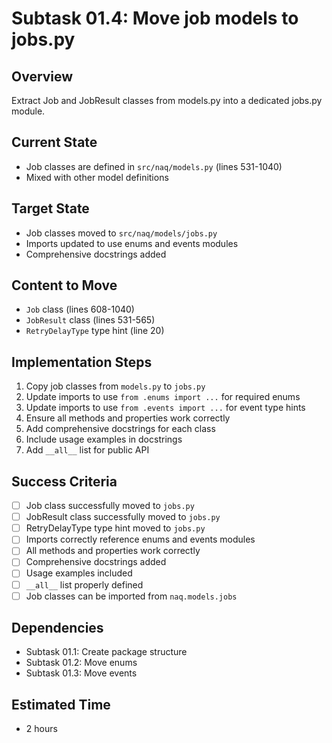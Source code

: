 # Subtask 01.4: Move job models to jobs.py

## Overview
Extract Job and JobResult classes from models.py into a dedicated jobs.py module.

## Current State
- Job classes are defined in `src/naq/models.py` (lines 531-1040)
- Mixed with other model definitions

## Target State
- Job classes moved to `src/naq/models/jobs.py`
- Imports updated to use enums and events modules
- Comprehensive docstrings added

## Content to Move
- `Job` class (lines 608-1040)
- `JobResult` class (lines 531-565)
- `RetryDelayType` type hint (line 20)

## Implementation Steps
1. Copy job classes from `models.py` to `jobs.py`
2. Update imports to use `from .enums import ...` for required enums
3. Update imports to use `from .events import ...` for event type hints
4. Ensure all methods and properties work correctly
5. Add comprehensive docstrings for each class
6. Include usage examples in docstrings
7. Add `__all__` list for public API

## Success Criteria
- [ ] Job class successfully moved to `jobs.py`
- [ ] JobResult class successfully moved to `jobs.py`
- [ ] RetryDelayType type hint moved to `jobs.py`
- [ ] Imports correctly reference enums and events modules
- [ ] All methods and properties work correctly
- [ ] Comprehensive docstrings added
- [ ] Usage examples included
- [ ] `__all__` list properly defined
- [ ] Job classes can be imported from `naq.models.jobs`

## Dependencies
- Subtask 01.1: Create package structure
- Subtask 01.2: Move enums
- Subtask 01.3: Move events

## Estimated Time
- 2 hours